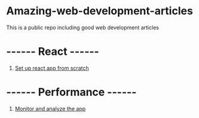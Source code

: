 # Amazing-web-development-articles
This is a public repo including good web development articles

# ------ React ------
1.  [Set up react app from scratch](https://medium.com/hackernoon/react-app-from-scratch-d694300d1631)

# ------ Performance ------
1. [Monitor and analyze the app](https://developers.google.com/web/fundamentals/performance/webpack/monitor-and-analyze)
